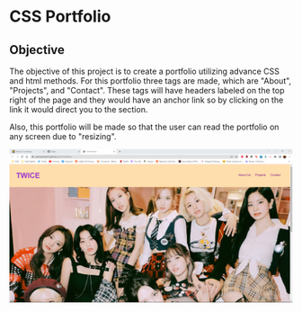 # CSS Portfolio

## Objective
The objective of this project is to create a portfolio utilizing advance CSS and html methods. For this portfolio three tags are made, which are "About", "Projects", and "Contact". These tags will have headers labeled on the top right of the page and they would have an anchor link so by clicking on the link it would direct you to the section.

Also, this portfolio will be made so that the user can read the portfolio on any screen due to "resizing". 

![alt text](images/screenshot.PNG)
